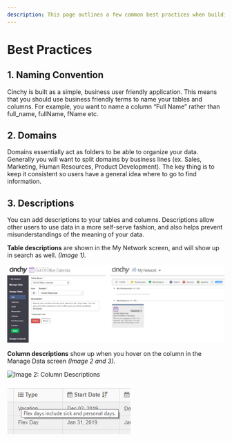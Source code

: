 ```yaml
---
description: This page outlines a few common best practices when building in Cinchy.
---
```


# Best Practices

## 1. **Naming Convention** <a href="#naming-convention" id="naming-convention"></a>

‌Cinchy is built as a simple, business user friendly application. This means that you should use business friendly terms to name your tables and columns. For example, you want to name a column “Full Name” rather than full\_name, fullName, fName etc.‌‌

## **2. Domains** <a href="#domains" id="domains"></a>

‌Domains essentially act as folders to be able to organize your data. Generally you will want to split domains by business lines (ex. Sales, Marketing, Human Resources, Product Development). The key thing is to keep it consistent so users have a general idea where to go to find information.‌‌

## 3. Descriptions <a href="#descriptions" id="descriptions"></a>

‌You can add descriptions to your tables and columns. Descriptions allow other users to use data in a more self-serve fashion, and also helps prevent misunderstandings of the meaning of your data.‌‌

**Table descriptions** are shown in the My Network screen, and will show up in search as well.‌ _(Image 1)._

![Image 1: Table Description](<../../.gitbook/assets/image (628).png>)

**Column descriptions** show up when you hover on the column in the Manage Data screen _(Image 2 and 3)._

![Image 2: Column Descriptions](https://blobscdn.gitbook.com/v0/b/gitbook-28427.appspot.com/o/assets%2F-LIP3Xr2BuWD7FDjJFmZ%2F-LXz6bNDosNNJwgl5b3c%2F-LXz7c6UP8Y78C4G0MXY%2Fimage.png?alt=media\&token=5a06e488-4faa-4924-a6de-f7445653f60c)

![Image 3: Column Descriptions](<../../.gitbook/assets/image (427).png>)

